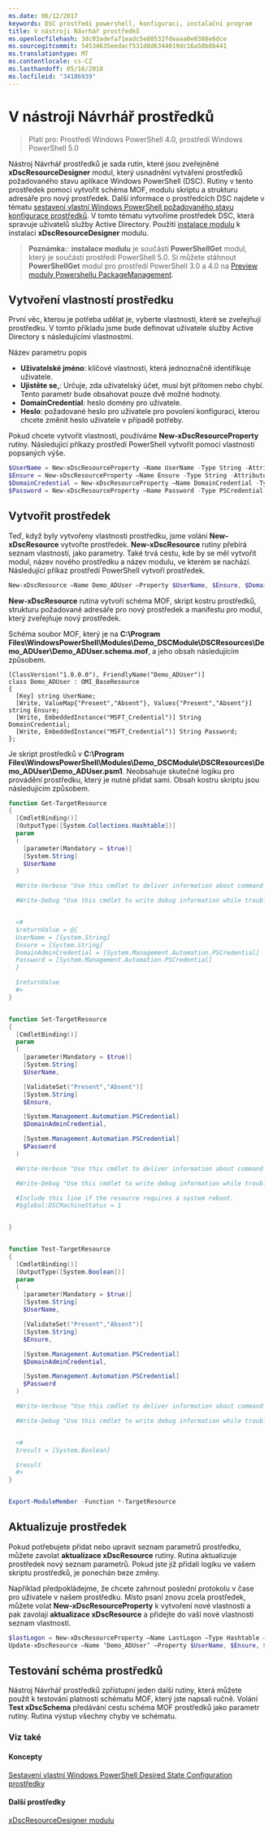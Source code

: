 ```yaml
---
ms.date: 06/12/2017
keywords: DSC prostředí powershell, konfiguraci, instalační program
title: V nástroji Návrhář prostředků
ms.openlocfilehash: 3dc03adefa71eadc5e80532fdeaaa0e0388e6dce
ms.sourcegitcommit: 54534635eedacf531d8d6344019dc16a50b8b441
ms.translationtype: MT
ms.contentlocale: cs-CZ
ms.lasthandoff: 05/16/2018
ms.locfileid: "34186939"
---
```

# <a name="using-the-resource-designer-tool"></a>V nástroji Návrhář prostředků

> Platí pro: Prostředí Windows PowerShell 4.0, prostředí Windows PowerShell 5.0

Nástroj Návrhář prostředků je sada rutin, které jsou zveřejněné **xDscResourceDesigner** modul, který usnadnění vytváření prostředků požadovaného stavu aplikace Windows PowerShell (DSC). Rutiny v tento prostředek pomoci vytvořit schéma MOF, modulu skriptu a strukturu adresáře pro nový prostředek. Další informace o prostředcích DSC najdete v tématu [sestavení vlastní Windows PowerShell požadovaného stavu konfigurace prostředků](authoringResource.md).
V tomto tématu vytvoříme prostředek DSC, která spravuje uživatelů služby Active Directory.
Použití [instalace modulu](https://technet.microsoft.com/library/dn807162.aspx) k instalaci **xDscResourceDesigner** modulu.

>**Poznámka:**: **instalace modulu** je součástí **PowerShellGet** modul, který je součástí prostředí PowerShell 5.0. Si můžete stáhnout **PowerShellGet** modul pro prostředí PowerShell 3.0 a 4.0 na [Preview moduly Powershellu PackageManagement](https://www.microsoft.com/en-us/download/details.aspx?id=49186).

## <a name="creating-resource-properties"></a>Vytvoření vlastností prostředku
První věc, kterou je potřeba udělat je, vyberte vlastnosti, které se zveřejňují prostředku. V tomto příkladu jsme bude definovat uživatele služby Active Directory s následujícími vlastnostmi.

Název parametru popis
* **Uživatelské jméno**: klíčové vlastnosti, která jednoznačně identifikuje uživatele.
* **Ujistěte se,**: Určuje, zda uživatelský účet, musí být přítomen nebo chybí. Tento parametr bude obsahovat pouze dvě možné hodnoty.
* **DomainCredential**: heslo domény pro uživatele.
* **Heslo**: požadované heslo pro uživatele pro povolení konfiguraci, kterou chcete změnit heslo uživatele v případě potřeby.

Pokud chcete vytvořit vlastnosti, používáme **New-xDscResourceProperty** rutiny. Následující příkazy prostředí PowerShell vytvořit pomocí vlastností popsaných výše.

```powershell
$UserName = New-xDscResourceProperty –Name UserName -Type String -Attribute Key
$Ensure = New-xDscResourceProperty –Name Ensure -Type String -Attribute Write –ValidateSet “Present”, “Absent”
$DomainCredential = New-xDscResourceProperty –Name DomainCredential -Type PSCredential -Attribute Write
$Password = New-xDscResourceProperty –Name Password -Type PSCredential -Attribute Write
```

## <a name="create-the-resource"></a>Vytvořit prostředek

Teď, když byly vytvořeny vlastnosti prostředku, jsme volání **New-xDscResource** vytvořte prostředek. **New-xDscResource** rutiny přebírá seznam vlastností, jako parametry. Také trvá cestu, kde by se měl vytvořit modul, název nového prostředku a název modulu, ve kterém se nachází. Následující příkaz prostředí PowerShell vytvoří prostředek.

```powershell
New-xDscResource –Name Demo_ADUser –Property $UserName, $Ensure, $DomainCredential, $Password –Path ‘C:\Program Files\WindowsPowerShell\Modules’ –ModuleName Demo_DSCModule
```

**New-xDscResource** rutina vytvoří schéma MOF, skript kostru prostředků, strukturu požadované adresáře pro nový prostředek a manifestu pro modul, který zveřejňuje nový prostředek.

Schéma soubor MOF, který je na **C:\Program Files\WindowsPowerShell\Modules\Demo_DSCModule\DSCResources\Demo_ADUser\Demo_ADUser.schema.mof**, a jeho obsah následujícím způsobem.

```
[ClassVersion("1.0.0.0"), FriendlyName("Demo_ADUser")]
class Demo_ADUser : OMI_BaseResource
{
  [Key] string UserName;
  [Write, ValueMap{"Present","Absent"}, Values{"Present","Absent"}] string Ensure;
  [Write, EmbeddedInstance("MSFT_Credential")] String DomainCredential;
  [Write, EmbeddedInstance("MSFT_Credential")] String Password;
};
```

Je skript prostředků v **C:\Program Files\WindowsPowerShell\Modules\Demo_DSCModule\DSCResources\Demo_ADUser\Demo_ADUser.psm1**. Neobsahuje skutečné logiku pro provádění prostředku, který je nutné přidat sami. Obsah kostru skriptu jsou následujícím způsobem.

```powershell
function Get-TargetResource
{
  [CmdletBinding()]
  [OutputType([System.Collections.Hashtable])]
  param
  (
    [parameter(Mandatory = $true)]
    [System.String]
    $UserName
  )

  #Write-Verbose "Use this cmdlet to deliver information about command processing."

  #Write-Debug "Use this cmdlet to write debug information while troubleshooting."


  <#
  $returnValue = @{
  UserName = [System.String]
  Ensure = [System.String]
  DomainAdminCredential = [System.Management.Automation.PSCredential]
  Password = [System.Management.Automation.PSCredential]
  }

  $returnValue
  #>
}


function Set-TargetResource
{
  [CmdletBinding()]
  param
  (
    [parameter(Mandatory = $true)]
    [System.String]
    $UserName,

    [ValidateSet("Present","Absent")]
    [System.String]
    $Ensure,

    [System.Management.Automation.PSCredential]
    $DomainAdminCredential,

    [System.Management.Automation.PSCredential]
    $Password
  )

  #Write-Verbose "Use this cmdlet to deliver information about command processing."

  #Write-Debug "Use this cmdlet to write debug information while troubleshooting."

  #Include this line if the resource requires a system reboot.
  #$global:DSCMachineStatus = 1


}


function Test-TargetResource
{
  [CmdletBinding()]
  [OutputType([System.Boolean])]
  param
  (
    [parameter(Mandatory = $true)]
    [System.String]
    $UserName,

    [ValidateSet("Present","Absent")]
    [System.String]
    $Ensure,

    [System.Management.Automation.PSCredential]
    $DomainAdminCredential,

    [System.Management.Automation.PSCredential]
    $Password
  )

  #Write-Verbose "Use this cmdlet to deliver information about command processing."

  #Write-Debug "Use this cmdlet to write debug information while troubleshooting."


  <#
  $result = [System.Boolean]

  $result
  #>
}


Export-ModuleMember -Function *-TargetResource
```

## <a name="updating-the-resource"></a>Aktualizuje prostředek

Pokud potřebujete přidat nebo upravit seznam parametrů prostředku, můžete zavolat **aktualizace xDscResource** rutiny. Rutina aktualizuje prostředek nový seznam parametrů. Pokud jste již přidali logiku ve vašem skriptu prostředků, je ponechán beze změny.

Například předpokládejme, že chcete zahrnout poslední protokolu v čase pro uživatele v našem prostředku. Místo psaní znovu zcela prostředek, můžete volat **New-xDscResourceProperty** k vytvoření nové vlastnosti a pak zavolají **aktualizace xDscResource** a přidejte do vaší nové vlastnosti seznam vlastností.

```powershell
$lastLogon = New-xDscResourceProperty –Name LastLogon –Type Hashtable –Attribute Write –Description “For mapping users to their last log on time”
Update-xDscResource –Name ‘Demo_ADUser’ –Property $UserName, $Ensure, $DomainCredential, $Password, $lastLogon -Force
```

## <a name="testing-a-resource-schema"></a>Testování schéma prostředků

Nástroj Návrhář prostředků zpřístupní jeden další rutiny, která můžete použít k testování platnosti schématu MOF, který jste napsali ručně. Volání **Test xDscSchema** předávání cestu schéma MOF prostředků jako parametr rutiny. Rutina výstup všechny chyby ve schématu.

### <a name="see-also"></a>Viz také

#### <a name="concepts"></a>Koncepty
[Sestavení vlastní Windows PowerShell Desired State Configuration prostředky](authoringResource.md)

#### <a name="other-resources"></a>Další prostředky
[xDscResourceDesigner modulu](https://powershellgallery.com/packages/xDscResourceDesigner)